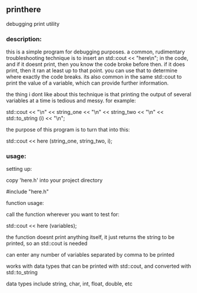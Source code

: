 ## printhere
debugging print utility

### description:

this is a simple program for debugging purposes. a common, rudimentary troubleshooting technique is to insert an std::cout << "here\n"; in the code, and if it doesnt print, then you know the code broke before then. if it does print, then it ran at least up to that point. you can use that to determine where exactly the code breaks. its also common in the same std::cout to print the value of a variable, which can provide further information.

the thing i dont like about this technique is that printing the output of several variables at a time is tedious and messy. for example:

std::cout << "\n" << string_one << "\n" << string_two << "\n" << std::to_string (i) << "\n";

the purpose of this program is to turn that into this:

std::cout << here (string_one, string_two, i);

### usage:

setting up:

copy 'here.h' into your project directory

#include "here.h"

function usage:

call the function wherever you want to test for:

std::cout << here (variables);

the function doesnt print anything itself, it just returns the string to be printed, so an std::cout is needed

can enter any number of variables separated by comma to be printed

works with data types that can be printed with std::cout, and converted with std::to_string

data types include string, char, int, float, double, etc
